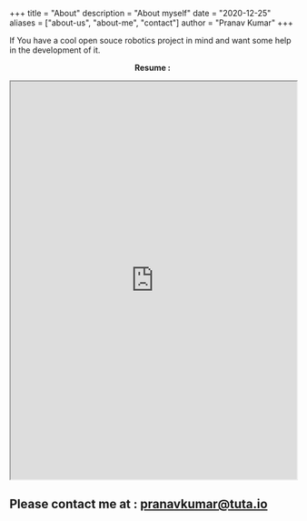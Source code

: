 +++
title = "About"
description = "About myself"
date = "2020-12-25"
aliases = ["about-us", "about-me", "contact"]
author = "Pranav Kumar"
+++

If You have a cool open souce robotics project in mind and want some help in the development of it.  

<p align="center">
<b>Resume :</b>
</p>

<iframe src="https://drive.google.com/file/d/1Z61ZhJWqCK8pFAiZJzSlyzumnD83A6BH/preview" style="width:100%; height:700px;"></iframe>

## Please contact me at : pranavkumar@tuta.io
